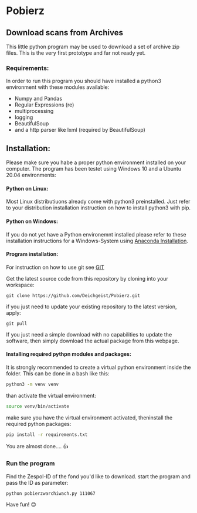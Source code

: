 # Pobierz

## Download scans from Archives

This little python program may be used to download a set of archive zip files.
This is the very first prototype and far not ready yet.


### Requirements:
In order to run this program you should have installed a python3 environment with these modules available:
* Numpy and Pandas
* Regular Expressions (re)
* multiprocessing
* logging
* BeautifulSoup
* and a http parser like lxml (required by BeautifulSoup)

## Installation:
Please make sure you habe a proper python environment installed on your computer. 
The program has been testet using Windows 10 and a Ubuntu 20.04 environments:

#### Python on Linux:
Most Linux distributiuons already come with python3 preinstalled. 
Just refer to your distribution installation instruction on how to install python3 with pip.

#### Python on Windows:
If you do not yet have a Python environemnt installed please refer to these installation instructions for a Windows-System using
[Anaconda Installation](https://docs.anaconda.com/anaconda/install/windows/).


#### Program installation:
For instruction on how to use git see [GIT](https://git-scm.com/)

Get the latest source code from this repository by cloning into your workspace:
```
git clone https://github.com/Deichgeist/Pobierz.git
```
if you just need to update your existing repository to the latest version, apply:
```
git pull
```

If you just need a simple download with no capabilities to update the software, then simply download the actual package from this webpage.


#### Installing required pythpn modules and packages:

It is strongly recommended to create a virtual python environment inside the folder. This can be done in a bash like this:
````sh
python3 -m venv venv
````
than activate the virtual environment:
````sh
source venv/bin/activate
````

make sure you have the virtual environment activated, theninstall the required python packages:

```sh
pip install -r requirements.txt
```
You are almost done....  :thumbsup:

### Run the program

Find the Zespol-ID of the fond you'd like to download.
start the program and pass the ID as parameter:
```
python pobierzwarchiwach.py 111067
```

Have fun! :heart_eyes:
